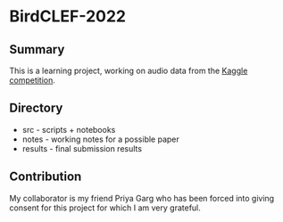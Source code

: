 # BirdCLEF-2022

## Summary
This is a learning project, working on audio data from the [Kaggle competition](https://www.kaggle.com/c/birdclef-2022).

## Directory 
- src - scripts + notebooks
- notes - working notes for a possible paper
- results - final submission results

## Contribution
My collaborator is my friend Priya Garg who has been forced into giving consent for this project for which I am very grateful.
